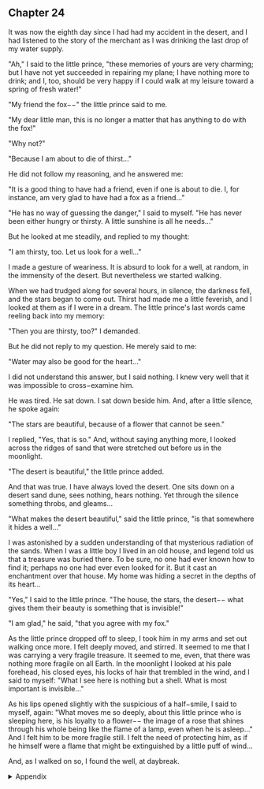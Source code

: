 ## Chapter 24


It was now the eighth day since I had had my accident in the desert, and I had
listened to the story of the merchant as I was drinking the last drop of my water
supply.

"Ah," I said to the little prince, "these memories of yours are very charming; but I
have not yet succeeded in repairing my plane; I have nothing more to drink; and I,
too, should be very happy if I could walk at my leisure toward a spring of fresh
water!"

"My friend the fox−−" the little prince said to me.

"My dear little man, this is no longer a matter that has anything to do with the
fox!"

"Why not?"

"Because I am about to die of thirst..."

He did not follow my reasoning, and he answered me:

"It is a good thing to have had a friend, even if one is about to die. I, for instance,
am very glad to have had a fox as a friend..."

"He has no way of guessing the danger," I said to myself. "He has never been
either hungry or thirsty. A little sunshine is all he needs..."

But he looked at me steadily, and replied to my thought:

"I am thirsty, too. Let us look for a well..."

I made a gesture of weariness. It is absurd to look for a well, at random, in the
immensity of the desert. But nevertheless we started walking.

When we had trudged along for several hours, in silence, the darkness fell, and the
stars began to come out. Thirst had made me a little feverish, and I looked at them
as if I were in a dream. The little prince's last words came reeling back into my
memory:

"Then you are thirsty, too?" I demanded.

But he did not reply to my question. He merely said to me:

"Water may also be good for the heart..."

I did not understand this answer, but I said nothing. I knew very well that it was
impossible to cross−examine him.

He was tired. He sat down. I sat down beside him. And, after a little silence, he
spoke again:

"The stars are beautiful, because of a flower that cannot be seen."

I replied, "Yes, that is so." And, without saying anything more, I looked across the
ridges of sand that were stretched out before us in the moonlight.

"The desert is beautiful," the little prince added.

And that was true. I have always loved the desert. One sits down on a desert sand
dune, sees nothing, hears nothing. Yet through the silence something throbs, and
gleams...

"What makes the desert beautiful," said the little prince, "is that somewhere it
hides a well..."

I was astonished by a sudden understanding of that mysterious radiation of the
sands. When I was a little boy I lived in an old house, and legend told us that a
treasure was buried there. To be sure, no one had ever known how to find it;
perhaps no one had ever even looked for it. But it cast an enchantment over that
house. My home was hiding a secret in the depths of its heart...

"Yes," I said to the little prince. "The house, the stars, the desert−− what gives
them their beauty is something that is invisible!"

"I am glad," he said, "that you agree with my fox."

As the little prince dropped off to sleep, I took him in my arms and set out
walking once more. I felt deeply moved, and stirred. It seemed to me that I was
carrying a very fragile treasure. It seemed to me, even, that there was nothing
more fragile on all Earth. In the moonlight I looked at his pale forehead, his closed
eyes, his locks of hair that trembled in the wind, and I said to myself: "What I see
here is nothing but a shell. What is most important is invisible..."

As his lips opened slightly with the suspicious of a half−smile, I said to myself,
again: "What moves me so deeply, about this little prince who is sleeping here, is
his loyalty to a flower−− the image of a rose that shines through his whole being
like the flame of a lamp, even when he is asleep..." And I felt him to be more
fragile still. I felt the need of protecting him, as if he himself were a flame that
might be extinguished by a little puff of wind...

And, as I walked on so, I found the well, at daybreak.



<details>
<summary>Appendix</summary>

这已经是我遇难的第 8 天了，我听着小王子的故事，喝光了最后一滴水。

我对小王子说，你的这些记忆都是珍贵美好的。可惜我没能修好我的飞机，我就快要死了。

小王子说，很高兴能够和一个快死的人交朋友，就像我以前的朋友小狐狸一样。

我对小王子说，你似乎并不理解我的处境和危险，毕竟你不会饥饿和口渴，你只需要一束阳光就足够了。

小王子却说，他也会口渴。接着又说，也许水对心也是有好处的。

……

小王子说，一起去找这个沙漠里的水井吧。

我虽然不赞同，但还是一起出发了。

小王子说，星星是美好的，因为在星星上面，有一朵看不见的花。

是的。

小王子说，沙漠也是很漂亮的。

是的。

我曾经喜欢沙漠，只有沙子和沙丘，没有别的噪音，一个人感受寂静。

我回复小王子说，是的，星星、沙漠、房子都是漂亮的，而且他们真正美好的地方是看不见的，只用眼镜看不见。

小王子说，很高兴你能够同意小狐狸的话。

很快到了晚上，小王子睡着了。

我以前居住在一栋古老的房子里，也许房子里藏着宝藏，只是没有人找到过，也没有人知道宝藏到底是什么。真正重要的东西是看不见的。

我抱着小王子，继续走路。

感觉小王子才是宝藏……

当然，走了很久很久，天亮的时候，那口井出现了。

</details>